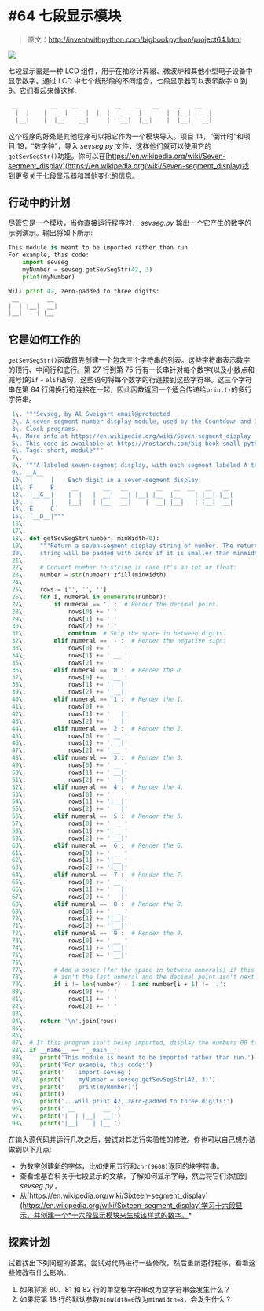 # #64 七段显示模块

> 原文：<http://inventwithpython.com/bigbookpython/project64.html>

![](img/9d995d63aaead72cad01120081eb8f75.png)

七段显示器是一种 LCD 组件，用于在袖珍计算器、微波炉和其他小型电子设备中显示数字。通过 LCD 中七个线形段的不同组合，七段显示器可以表示数字 0 到 9。它们看起来像这样:

```py
 __         __    __          __    __   __    __    __
  |  |    |   __|   __|  |__|  |__   |__     |  |__|  |__|
  |__|    |  |__    __|     |   __|  |__|    |  |__|   __|
```

这个程序的好处是其他程序可以把它作为一个模块导入。项目 14，“倒计时”和项目 19，“数字钟”，导入 *sevseg.py* 文件，这样他们就可以使用它的`getSevSegStr()`功能。你可以在[https://en.wikipedia.org/wiki/Seven-segment_display](https://en.wikipedia.org/wiki/Seven-segment_display)找到更多关于七段显示器和其他变化的信息。

## 行动中的计划

尽管它是一个模块，当你直接运行程序时， *sevseg.py* 输出一个它产生的数字的示例演示。输出将如下所示:

```py
This module is meant to be imported rather than run.
For example, this code:
    import sevseg
    myNumber = sevseg.getSevSegStr(42, 3)
    print(myNumber)

Will print 42, zero-padded to three digits:
 __        __
|  | |__|  __|
|__|    | |__
```

## 它是如何工作的

`getSevSegStr()`函数首先创建一个包含三个字符串的列表。这些字符串表示数字的顶行、中间行和底行。第 27 行到第 75 行有一长串针对每个数字(以及小数点和减号)的`if` - `elif`语句，这些语句将每个数字的行连接到这些字符串。这三个字符串在第 84 行用换行符连接在一起，因此函数返回一个适合传递给`print()`的多行字符串。

```py
 1\. """Sevseg, by Al Sweigart email@protected
 2\. A seven-segment number display module, used by the Countdown and Digital
 3\. Clock programs.
 4\. More info at https://en.wikipedia.org/wiki/Seven-segment_display
 5\. This code is available at https://nostarch.com/big-book-small-python-programming
 6\. Tags: short, module"""
 7\. 
 8\. """A labeled seven-segment display, with each segment labeled A to G:
 9\. __A__
 10\. |     |    Each digit in a seven-segment display:
 11\. F     B     __       __   __        __   __  __   __   __
 12\. |__G__|    |  |   |  __|  __| |__| |__  |__    | |__| |__|
 13\. |     |    |__|   | |__   __|    |  __| |__|   | |__|  __|
 14\. E     C
 15\. |__D__|"""
 16\. 
 17\. 
 18\. def getSevSegStr(number, minWidth=0):
 19\.    """Return a seven-segment display string of number. The returned
 20\.    string will be padded with zeros if it is smaller than minWidth."""
 21\. 
 22\.    # Convert number to string in case it's an int or float:
 23\.    number = str(number).zfill(minWidth)
 24\. 
 25\.    rows = ['', '', '']
 26\.    for i, numeral in enumerate(number):
 27\.        if numeral == '.':  # Render the decimal point.
 28\.            rows[0] += ' '
 29\.            rows[1] += ' '
 30\.            rows[2] += '.'
 31\.            continue  # Skip the space in between digits.
 32\.        elif numeral == '-':  # Render the negative sign:
 33\.            rows[0] += '    '
 34\.            rows[1] += ' __ '
 35\.            rows[2] += '    '
 36\.        elif numeral == '0':  # Render the 0.
 37\.            rows[0] += ' __ '
 38\.            rows[1] += '|  |'
 39\.            rows[2] += '|__|'
 40\.        elif numeral == '1':  # Render the 1.
 41\.            rows[0] += '    '
 42\.            rows[1] += '   |'
 43\.            rows[2] += '   |'
 44\.        elif numeral == '2':  # Render the 2.
 45\.            rows[0] += ' __ '
 46\.            rows[1] += ' __|'
 47\.            rows[2] += '|__ '
 48\.        elif numeral == '3':  # Render the 3.
 49\.            rows[0] += ' __ '
 50\.            rows[1] += ' __|'
 51\.            rows[2] += ' __|'
 52\.        elif numeral == '4':  # Render the 4.
 53\.            rows[0] += '    '
 54\.            rows[1] += '|__|'
 55\.            rows[2] += '   |'
 56\.        elif numeral == '5':  # Render the 5.
 57\.            rows[0] += ' __ '
 58\.            rows[1] += '|__ '
 59\.            rows[2] += ' __|'
 60\.        elif numeral == '6':  # Render the 6.
 61\.            rows[0] += ' __ '
 62\.            rows[1] += '|__ '
 63\.            rows[2] += '|__|'
 64\.        elif numeral == '7':  # Render the 7.
 65\.            rows[0] += ' __ '
 66\.            rows[1] += '   |'
 67\.            rows[2] += '   |'
 68\.        elif numeral == '8':  # Render the 8.
 69\.            rows[0] += ' __ '
 70\.            rows[1] += '|__|'
 71\.            rows[2] += '|__|'
 72\.        elif numeral == '9':  # Render the 9.
 73\.            rows[0] += ' __ '
 74\.            rows[1] += '|__|'
 75\.            rows[2] += ' __|'
 76\. 
 77\.        # Add a space (for the space in between numerals) if this
 78\.        # isn't the last numeral and the decimal point isn't next:
 79\.        if i != len(number) - 1 and number[i + 1] != '.':
 80\.            rows[0] += ' '
 81\.            rows[1] += ' '
 82\.            rows[2] += ' '
 83\. 
 84\.    return '\n'.join(rows)
 85\. 
 86\. 
 87\. # If this program isn't being imported, display the numbers 00 to 99.
 88\. if __name__ == '__main__':
 89\.    print('This module is meant to be imported rather than run.')
 90\.    print('For example, this code:')
 91\.    print('    import sevseg')
 92\.    print('    myNumber = sevseg.getSevSegStr(42, 3)')
 93\.    print('    print(myNumber)')
 94\.    print()
 95\.    print('...will print 42, zero-padded to three digits:')
 96\.    print(' __        __ ')
 97\.    print('|  | |__|  __|')
 98\.    print('|__|    | |__ ') 
```

在输入源代码并运行几次之后，尝试对其进行实验性的修改。你也可以自己想办法做到以下几点:

*   为数字创建新的字体，比如使用五行和`chr(9608)`返回的块字符串。
*   查看维基百科关于七段显示的文章，了解如何显示字母，然后将它们添加到 *sevseg.py* 。
*   从[https://en.wikipedia.org/wiki/Sixteen-segment_display](https://en.wikipedia.org/wiki/Sixteen-segment_display)学习十六段显示，并创建一个*十六段显示模块来生成该样式的数字。*

## 探索计划

试着找出下列问题的答案。尝试对代码进行一些修改，然后重新运行程序，看看这些修改有什么影响。

1.  如果将第 80、81 和 82 行的单空格字符串改为空字符串会发生什么？
2.  如果将第 18 行的默认参数`minWidth=0`改为`minWidth=8`，会发生什么？